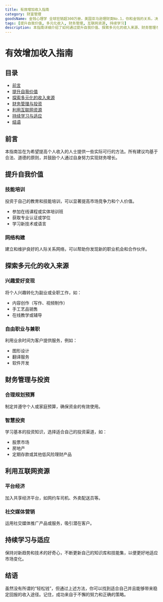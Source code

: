 ```yaml
---
title: 有效增加收入指南
category: 财富管理
goodsName: 金钱心理学 全球狂销超300万册，美国亚马逊理财类No.1，你和金钱的关系，决定了财富和你的距离！财务自由指南
tags: [提升自我价值, 多元化收入, 财务管理, 互联网资源, 持续学习]
description: 本指南详细介绍了如何通过提升自我价值、探索多元化的收入来源、财务管理与投资、利用互联网资源以及持续学习来有效增加个人收入。涵盖从技能培训、网络构建到兴趣爱好变现、自由职业与兼职的多种方法，同时也强调了合理规划预算和智慧投资的重要性。此外，还提供了利用平台经济和社交媒体营销等现代手段的具体建议。适合希望提高个人收入并寻求财务增长的人士阅读与实践。
---
```

# 有效增加收入指南

## 目录
- [前言](#前言)
- [提升自我价值](#提升自我价值)
- [探索多元化的收入来源](#探索多元化的收入来源)
- [财务管理与投资](#财务管理与投资)
- [利用互联网资源](#利用互联网资源)
- [持续学习与适应](#持续学习与适应)
- [结语](#结语)

## 前言
本指南旨在为希望提高个人收入的人士提供一些实际可行的方法。所有建议均基于合法、道德的原则，并鼓励个人通过自身努力实现财务增长。

## 提升自我价值
### 技能培训
投资于自己的教育和技能培训，可以显著提高市场竞争力和个人价值。
- 参加在线课程或实体培训班
- 获取专业认证或学位
- 学习新技术或语言

### 网络构建
建立和维护良好的人际关系网络，可以帮助你发现新的职业机会和合作伙伴。

## 探索多元化的收入来源
### 兴趣爱好变现
将个人兴趣转化为副业或全职工作，如：
- 内容创作（写作、视频制作）
- 手工艺品销售
- 在线教学或辅导

### 自由职业与兼职
利用业余时间为客户提供服务，例如：
- 图形设计
- 翻译服务
- 软件开发

## 财务管理与投资
### 合理规划预算
制定并遵守个人或家庭预算，确保资金的有效使用。
### 智慧投资
学习基本的投资知识，选择适合自己的投资渠道，如：
- 股票市场
- 房地产
- 定期存款或其他低风险理财产品

## 利用互联网资源
### 平台经济
加入共享经济平台，如网约车司机、外卖配送员等。
### 社交媒体营销
运用社交媒体推广产品或服务，吸引潜在客户。

## 持续学习与适应
保持对新趋势和技术的好奇心，不断更新自己的知识库和技能集，以便更好地适应市场变化。

## 结语
虽然没有所谓的“轻松钱”，但通过上述方法，你可以找到适合自己并且能够带来稳定回报的收入途径。记住，成功来自于不懈的努力和正确的策略。